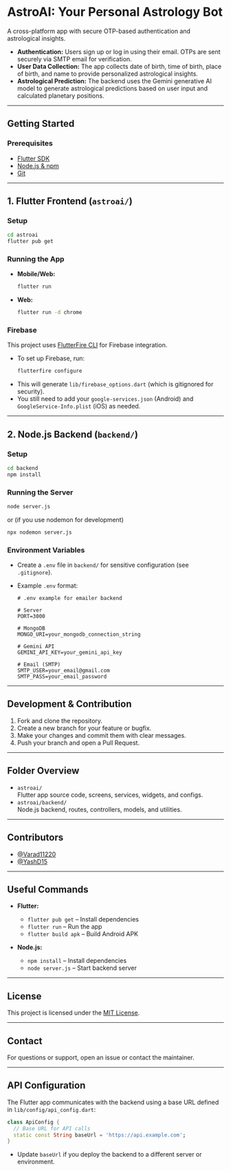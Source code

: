 # AstroAI: Your Personal Astrology Bot

A cross-platform app with secure OTP-based authentication and astrological insights.

- **Authentication:** Users sign up or log in using their email. OTPs are sent securely via SMTP email for verification.
- **User Data Collection:** The app collects date of birth, time of birth, place of birth, and name to provide personalized astrological insights.
- **Astrological Prediction:** The backend  uses the Gemini generative AI model to generate astrological predictions based on user input and calculated planetary positions.

---

## Getting Started

### Prerequisites

- [Flutter SDK](https://docs.flutter.dev/get-started/install)
- [Node.js & npm](https://nodejs.org/)
- [Git](https://git-scm.com/)

---

## 1. Flutter Frontend (`astroai/`)

### Setup

```sh
cd astroai
flutter pub get
```

### Running the App

- **Mobile/Web:**  
  ```sh
  flutter run
  ```
- **Web:**  
  ```sh
  flutter run -d chrome
  ```

### Firebase

This project uses [FlutterFire CLI](https://firebase.flutter.dev/docs/cli/) for Firebase integration.

- To set up Firebase, run:
  ```sh
  flutterfire configure
  ```
- This will generate `lib/firebase_options.dart` (which is gitignored for security).
- You still need to add your `google-services.json` (Android) and `GoogleService-Info.plist` (iOS) as needed.

---

## 2. Node.js Backend (`backend/`)

### Setup

```sh
cd backend
npm install
```

### Running the Server

```sh
node server.js
```
or (if you use nodemon for development)
```sh
npx nodemon server.js
```

### Environment Variables

- Create a `.env` file in `backend/` for sensitive configuration (see `.gitignore`).
- Example `.env` format:

  ```env
  # .env example for emailer backend
  
  # Server
  PORT=3000
  
  # MongoDB
  MONGO_URI=your_mongodb_connection_string
  
  # Gemini API
  GEMINI_API_KEY=your_gemini_api_key
  
  # Email (SMTP)
  SMTP_USER=your_email@gmail.com
  SMTP_PASS=your_email_password
  ```

---

## Development & Contribution

1. Fork and clone the repository.
2. Create a new branch for your feature or bugfix.
3. Make your changes and commit them with clear messages.
4. Push your branch and open a Pull Request.

---

## Folder Overview

- `astroai/`  
  Flutter app source code, screens, services, widgets, and configs.
- `astroai/backend/`  
  Node.js backend, routes, controllers, models, and utilities.

---

## Contributors

- [@Varad11220](https://github.com/Varad11220)
- [@YashD15](https://github.com/YashD15)


---

## Useful Commands

- **Flutter:**  
  - `flutter pub get` – Install dependencies  
  - `flutter run` – Run the app  
  - `flutter build apk` – Build Android APK

- **Node.js:**  
  - `npm install` – Install dependencies  
  - `node server.js` – Start backend server

---

## License

This project is licensed under the [MIT License](backend/LICENSE).

---

## Contact

For questions or support, open an issue or contact the maintainer.

---

## API Configuration

The Flutter app communicates with the backend using a base URL defined in `lib/config/api_config.dart`:

```dart
class ApiConfig {
  // Base URL for API calls
  static const String baseUrl = 'https://api.example.com';
}
```

- Update `baseUrl` if you deploy the backend to a different server or environment.
